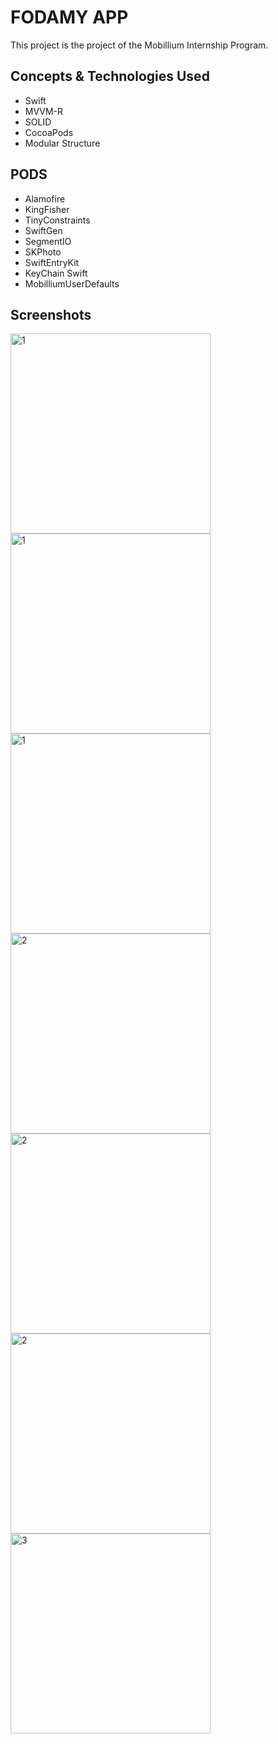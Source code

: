 # FODAMY APP

This project is the project of the Mobillium Internship Program.

## Concepts & Technologies Used
- Swift
- MVVM-R
- SOLID
- CocoaPods
- Modular Structure
  
## PODS
- Alamofire
- KingFisher
- TinyConstraints
- SwiftGen
- SegmentIO
- SKPhoto
- SwiftEntryKit
- KeyChain Swift
- MobilliumUserDefaults
  

## Screenshots
<img width="320" alt="1" src="https://github.com/sehribany/Fodamy/assets/65239293/7dc9e63d-bae7-4eab-a508-7c097dee0bd7"> 
<img width="320" alt="1" src="https://github.com/sehribany/Fodamy/assets/65239293/ce4f2131-ccd1-46c6-83e2-6a939c30c099"> 
<img width="320" alt="1" src="https://github.com/sehribany/Fodamy/assets/65239293/c2c0c237-9327-4fab-ab30-af3fac039b71"> 


<img width="320" alt="2" src="https://github.com/sehribany/Fodamy/assets/65239293/4bb9e7a9-a1bf-4a1e-9ea9-202f0829c753"> 
<img width="320" alt="2" src="https://github.com/sehribany/Fodamy/assets/65239293/62da1e4b-2e64-4fb4-a3f0-324e01cd0016"> 
<img width="320" alt="2" src="https://github.com/sehribany/Fodamy/assets/65239293/252b37cb-d70b-4a58-baaf-3f457692c8a0"> 

<img width="320" alt="3" src="https://github.com/sehribany/Fodamy/assets/65239293/33f8ac35-e9f6-45f1-a22f-23ea370f1655"> 

